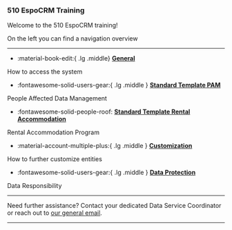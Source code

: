 ### 510 EspoCRM Training 


<!-- markdownlint-disable-next-line no-trailing-punctuation -->

Welcome to the 510 EspoCRM training!

On the left you can find a navigation overview 

---

<!-- markdownlint-disable -->
<div class="grid cards" markdown>

- :material-book-edit:{ .lg .middle} [__General__](./general/index.md)


How to access the system
  
-  :fontawesome-solid-users-gear:{ .lg .middle } [__Standard Template PAM__](./pam/page1.md)
  
 
People Affected Data Management 


- :fontawesome-solid-people-roof: [__Standard Template Rental Accommodation__](./rental/page1.md)


Rental Accommodation Program 


-  :material-account-multiple-plus:{ .lg .middle } [__Customization__](./rental/page1.md)
  

How to further customize entities 


-  :fontawesome-solid-users-gear:{ .lg .middle } [__Data Protection__](./protection/page1.md)


Data Responsibility


</div>

<!-- markdownlint-enable -->


---

Need further assistance? Contact your dedicated Data Service Coordinator
or reach out to [our general email](mailto:support@510.global).

---
